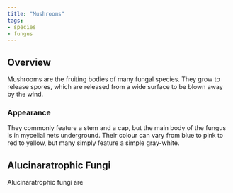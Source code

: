 ```yaml
---
title: "Mushrooms"
tags:
- species
- fungus
---
```


## Overview
Mushrooms are the fruiting bodies of many fungal species. They grow to release spores, which are released from a wide surface to be blown away by the wind.

### Appearance
They commonly feature a stem and a cap, but the main body of the fungus is in mycelial nets underground. Their colour can vary from blue to pink to red to yellow, but many simply feature a simple gray-white.

## Alucinaratrophic Fungi
Alucinaratrophic fungi are 